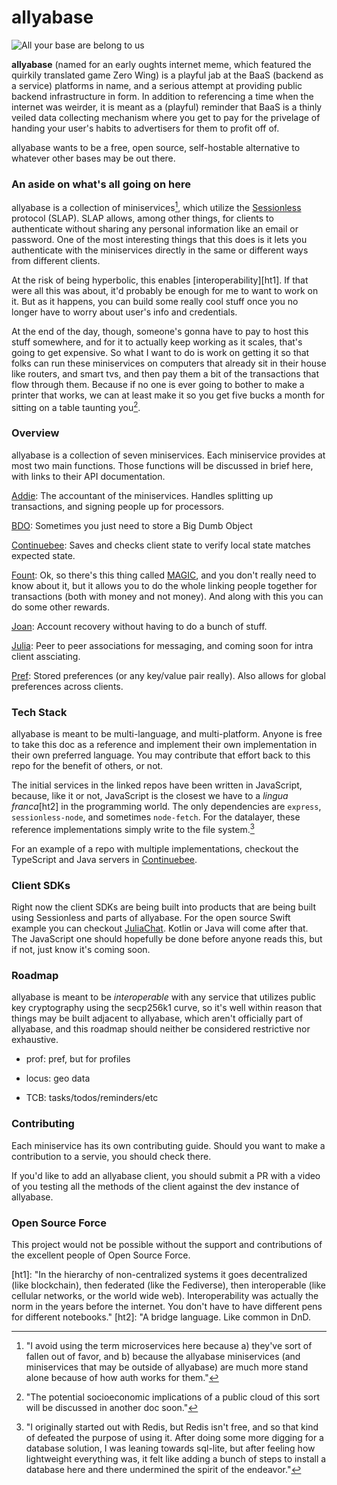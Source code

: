 # allyabase

![All your base are belong to us](https://github.com/planet-nine-app/allyabase/blob/main/site/images/all-your-base.jpg)

**allyabase** (named for an early oughts internet meme, which featured the quirkily translated game Zero Wing) is a playful jab at the BaaS (backend as a service) platforms in name, and a serious attempt at providing public backend infrastructure in form.
In addition to referencing a time when the internet was weirder, it is meant as a (playful) reminder that BaaS is a thinly veiled data collecting mechanism where you get to pay for the privelage of handing your user's habits to advertisers for them to profit off of.

allyabase wants to be a free, open source, self-hostable alternative to whatever other bases may be out there. 

### An aside on what's all going on here

allyabase is a collection of miniservices[^1], which utilize the [Sessionless][sessionless] protocol (SLAP).
SLAP allows, among other things, for clients to authenticate without sharing any personal information like an email or password.
One of the most interesting things that this does is it lets you authenticate with the miniservices directly in the same or different ways from different clients.

At the risk of being hyperbolic, this enables [interoperability][ht1].
If that were all this was about, it'd probably be enough for me to want to work on it. 
But as it happens, you can build some really cool stuff once you no longer have to worry about user's info and credentials. 

At the end of the day, though, someone's gonna have to pay to host this stuff somewhere, and for it to actually keep working as it scales, that's going to get expensive.
So what I want to do is work on getting it so that folks can run these miniservices on computers that already sit in their house like routers, and smart tvs, and then pay them a bit of the transactions that flow through them.
Because if no one is ever going to bother to make a printer that works, we can at least make it so you get five bucks a month for sitting on a table taunting you[^2].

### Overview

allyabase is a collection of seven miniservices.
Each miniservice provides at most two main functions.
Those functions will be discussed in brief here, with links to their API documentation.

[Addie][addie]: The accountant of the miniservices. Handles splitting up transactions, and signing people up for processors.

[BDO][bdo]: Sometimes you just need to store a Big Dumb Object

[Continuebee][continuebee]: Saves and checks client state to verify local state matches expected state.

[Fount][fount]: Ok, so there's this thing called [MAGIC][magic], and you don't really need to know about it, but it allows you to do the whole linking people together for transactions (both with money and not money). And along with this you can do some other rewards.

[Joan][joan]: Account recovery without having to do a bunch of stuff.

[Julia][julia]: Peer to peer associations for messaging, and coming soon for intra client assciating.

[Pref][pref]: Stored preferences (or any key/value pair really). Also allows for global preferences across clients.

### Tech Stack

allyabase is meant to be multi-language, and multi-platform. 
Anyone is free to take this doc as a reference and implement their own implementation in their own preferred language.
You may contribute that effort back to this repo for the benefit of others, or not.

The initial services in the linked repos have been written in JavaScript, because, like it or not, JavaScript is the closest we have to a _lingua franca_[ht2] in the programming world. 
The only dependencies are `express`, `sessionless-node`, and sometimes `node-fetch`.
For the datalayer, these reference implementations simply write to the file system.[^3]

For an example of a repo with multiple implementations, checkout the TypeScript and Java servers in [Continuebee][continuebee].

### Client SDKs

Right now the client SDKs are being built into products that are being built using Sessionless and parts of allyabase. 
For the open source Swift example you can checkout [JuliaChat][juliachat].
Kotlin or Java will come after that.
The JavaScript one should hopefully be done before anyone reads this, but if not, just know it's coming soon.

### Roadmap

allyabase is meant to be _interoperable_ with any service that utilizes public key cryptography using the secp256k1 curve, so it's well within reason that things may be built adjacent to allyabase, which aren't officially part of allyabase, and this roadmap should neither be considered restrictive nor exhaustive.

* prof: pref, but for profiles

* locus: geo data

* TCB: tasks/todos/reminders/etc

### Contributing

Each miniservice has its own contributing guide. 
Should you want to make a contribution to a servie, you should check there.

If you'd like to add an allyabase client, you should submit a PR with a video of you testing all the methods of the client against the dev instance of allyabase.

### Open Source Force

This project would not be possible without the support and contributions of the excellent people of Open Source Force. 

[sessionless]: https://www.github.com/planet-nine-app/sessionless
[magic]: https://www.github.com/planet-nine-app/magic
[addie]: https://www.github.com/planet-nine-app/addie
[bdo]: https://www.github.com/planet-nine-app/bdo
[continuebee]: https://www.github.com/planet-nine-app/continuebee
[fount]: https://www.github.com/planet-nine-app/fount
[joan]: https://www.github.com/planet-nine-app/joan
[julia]: https://www.github.com/planet-nine-app/julia
[pref]: https://www.github.com/planet-nine-app/pref
[juliachat]: https://www.github.com/planet-nine-app/JuliaChat

[ht1]: "In the hierarchy of non-centralized systems it goes decentralized (like blockchain), then federated (like the Fediverse), then interoperable (like cellular networks, or the world wide web). Interoperability was actually the norm in the years before the internet. You don't have to have different pens for different notebooks."
[ht2]: "A bridge language. Like common in DnD. 

[^1]: "I avoid using the term microservices here because a) they've sort of fallen out of favor, and b) because the allyabase miniservices (and miniservices that may be outside of allyabase) are much more stand alone because of how auth works for them."
[^2]: "The potential socioeconomic implications of a public cloud of this sort will be discussed in another doc soon."
[^3]: "I originally started out with Redis, but Redis isn't free, and so that kind of defeated the purpose of using it. After doing some more digging for a database solution, I was leaning towards sql-lite, but after feeling how lightweight everything was, it felt like adding a bunch of steps to install a database here and there undermined the spirit of the endeavor."
